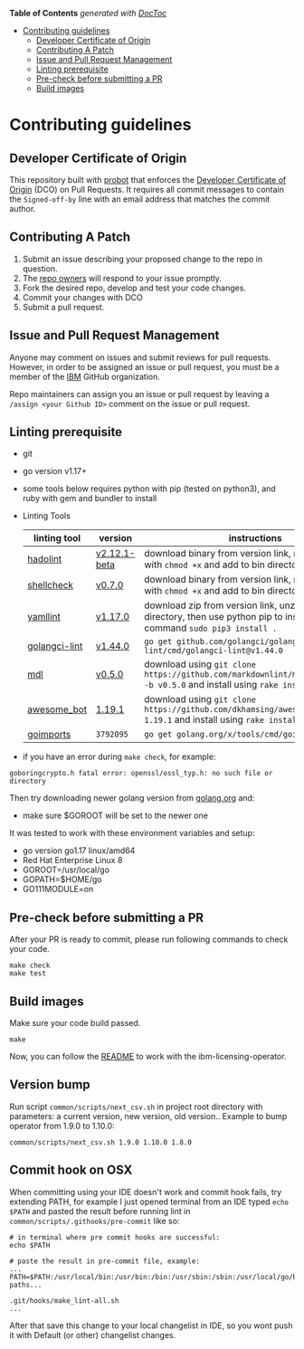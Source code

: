 <!-- START doctoc generated TOC please keep comment here to allow auto update -->
<!-- DON'T EDIT THIS SECTION, INSTEAD RE-RUN doctoc TO UPDATE -->
**Table of Contents**  *generated with [DocToc](https://github.com/thlorenz/doctoc)*

- [Contributing guidelines](#contributing-guidelines)
    - [Developer Certificate of Origin](#developer-certificate-of-origin)
    - [Contributing A Patch](#contributing-a-patch)
    - [Issue and Pull Request Management](#issue-and-pull-request-management)
    - [Linting prerequisite](#linting-prerequisite)
    - [Pre-check before submitting a PR](#pre-check-before-submitting-a-pr)
    - [Build images](#build-images)

<!-- END doctoc generated TOC please keep comment here to allow auto update -->

# Contributing guidelines

## Developer Certificate of Origin

This repository built with [probot](https://github.com/probot/probot) that enforces the [Developer Certificate of Origin](https://developercertificate.org/) (DCO) on Pull Requests. It requires all commit messages to contain the `Signed-off-by` line with an email address that matches the commit author.

## Contributing A Patch

1. Submit an issue describing your proposed change to the repo in question.
1. The [repo owners](OWNERS) will respond to your issue promptly.
1. Fork the desired repo, develop and test your code changes.
1. Commit your changes with DCO
1. Submit a pull request.

## Issue and Pull Request Management

Anyone may comment on issues and submit reviews for pull requests. However, in
order to be assigned an issue or pull request, you must be a member of the
[IBM](https://github.com/ibm) GitHub organization.

Repo maintainers can assign you an issue or pull request by leaving a
`/assign <your Github ID>` comment on the issue or pull request.

## Linting prerequisite

- git
- go version v1.17+
- some tools below requires python with pip (tested on python3), and ruby with gem and bundler to install
- Linting Tools

    | linting tool | version | instructions |
    | ------------ | ------- | ------------ |
    | [hadolint](https://github.com/hadolint/hadolint#install) | [v2.12.1-beta](https://github.com/hadolint/hadolint/releases/tag/v2.12.1-beta) | download binary from version link, make executable with `chmod +x` and add to bin directory |
    | [shellcheck](https://github.com/koalaman/shellcheck#installing) | [v0.7.0](https://github.com/koalaman/shellcheck/releases/tag/v0.7.0) | download binary from version link, make executable with `chmod +x` and add to bin directory |
    | [yamllint](https://github.com/adrienverge/yamllint#installation) | [v1.17.0](https://github.com/adrienverge/yamllint/releases/tag/v1.17.0) | download zip from version link, unzip and enter directory, then use python pip to install e.g. with this command `sudo pip3 install .` |
    | [golangci-lint](https://github.com/golangci/golangci-lint#install) | [v1.44.0](https://github.com/golangci/golangci-lint/releases/tag/v1.44.0) | `go get github.com/golangci/golangci-lint/cmd/golangci-lint@v1.44.0` |
    | [mdl](https://github.com/markdownlint/markdownlint#installation) | [v0.5.0](https://github.com/markdownlint/markdownlint/releases/tag/v0.5.0) | download using `git clone https://github.com/markdownlint/markdownlint.git -b v0.5.0` and install using `rake install` |
    | [awesome_bot](https://github.com/dkhamsing/awesome_bot#installation) | [1.19.1](https://github.com/dkhamsing/awesome_bot/releases/tag/1.19.1) | download using `git clone https://github.com/dkhamsing/awesome_bot.git -b 1.19.1` and install using `rake install` |
    | [goimports](https://godoc.org/golang.org/x/tools/cmd/goimports) | `3792095` | `go get golang.org/x/tools/cmd/goimports@3792095` |

- if you have an error during `make check`, for example:

```shell
goboringcrypto.h fatal error: openssl/ossl_typ.h: no such file or directory
```

Then try downloading newer golang version from [golang.org](https://golang.org) and:
- make sure $GOROOT will be set to the newer one

It was tested to work with these environment variables and setup:
- go version go1.17 linux/amd64
- Red Hat Enterprise Linux 8
- GOROOT=/usr/local/go
- GOPATH=$HOME/go
- GO111MODULE=on

## Pre-check before submitting a PR

After your PR is ready to commit, please run following commands to check your code.

```shell
make check
make test
```

## Build images

Make sure your code build passed.

```shell
make
```

Now, you can follow the [README](./README.md) to work with the ibm-licensing-operator.

## Version bump

Run script `common/scripts/next_csv.sh` in project root directory with parameters: a current version, new version, old version..
Example to bump operator from 1.9.0 to 1.10.0:

```shell
common/scripts/next_csv.sh 1.9.0 1.10.0 1.8.0
```

## Commit hook on OSX

When committing using your IDE doesn't work and commit hook fails, try extending PATH, for example I just opened terminal from an IDE typed `echo $PATH` and pasted the result before running lint in `common/scripts/.githooks/pre-commit` like so:

```shell
# in terminal where pre commit hooks are successful:
echo $PATH

# paste the result in pre-commit file, example:
...
PATH=$PATH:/usr/local/bin:/usr/bin:/bin:/usr/sbin:/sbin:/usr/local/go/bin:...other paths...

.git/hooks/make_lint-all.sh
...
```

After that save this change to your local changelist in IDE, so you wont push it with Default (or other) changelist changes.